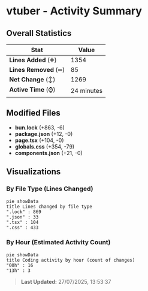 # vtuber - Activity Summary 

## Overall Statistics

| Stat                   | Value                                                             |
| ---------------------- | ----------------------------------------------------------------- |
| **Lines Added** (➕)   | 1354                                          |
| **Lines Removed** (➖) | 85                                        |
| **Net Change** (↕)    | 1269                |
| **Active Time** (⌚)   | 24 minutes |


## Modified Files
- **bun.lock** (+863, -6)
- **package.json** (+12, -0)
- **page.tsx** (+104, -0)
- **globals.css** (+354, -79)
- **components.json** (+21, -0)

## Visualizations

### By File Type (Lines Changed)

```mermaid
pie showData
title Lines changed by file type
".lock" : 869
".json" : 33
".tsx" : 104
".css" : 433
```

### By Hour (Estimated Activity Count)

```mermaid
pie showData
title Coding activity by hour (count of changes)
"00h" : 16
"13h" : 3
```


> **Last Updated:** 27/07/2025, 13:53:37